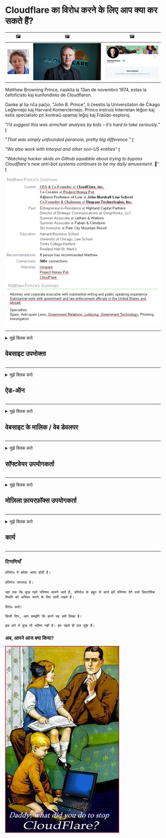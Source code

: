 # Cloudflare का विरोध करने के लिए आप क्या कर सकते हैं?

| 🖼 | 🖼 | 🖼 |
| --- | --- | --- |
| ![](../image/matthew_prince_teen.jpg) | ![](../image/matthew_prince.jpg) | ![](../image/blockedbymatthewprince.jpg) |


Matthew Browning Prince, naskita la 13an de novembro 1974, estas la ĉefoficisto kaj kunfondinto de Cloudflaron.

Danke al lia riĉa paĉjo, "John B. Prince", li ĉeestis la Universitaton de Ĉikago Leĝlernejo kaj Harvard Komerclernejo.
Princo instruis Interretan leĝon kaj estis specialisto pri kontraŭ-spamaj leĝoj kaj Fraŭdo-esploroj.


"*I’d suggest this was armchair analysis by kids – it’s hard to take seriously.*" [t](https://www.theguardian.com/technology/2015/nov/19/cloudflare-accused-by-anonymous-helping-isis)

"*That was simply unfounded paranoia, pretty big difference.*"  [t](https://twitter.com/xxdesmus/status/992757936123359233)

"*We also work with Interpol and other non-US entities*" [t](https://twitter.com/eastdakota/status/1203028504184360960)

"*Watching hacker skids on Github squabble about trying to bypass Cloudflare's new anti-bot systems continues to be my daily amusement.* 🍿" [t](https://twitter.com/eastdakota/status/1273277839102656515)


![](../image/whoismp.jpg)

---


<details>
<summary>मुझे क्लिक करो

## वेबसाइट उपभोक्ता
</summary>


- यदि आपको पसंद आने वाली वेबसाइट Cloudflare का उपयोग कर रही है, तो उन्हें बताएं कि Cloudflare का उपयोग न करें।
  - सोशल मीडिया जैसे फेसबुक, रेडिट, ट्विटर या मैस्टोडन पर कोई फर्क नहीं पड़ता। [अधिनियम हैशटैग की तुलना में जोर से हैं।](https://twitter.com/phyzonloop/status/1274132092490862594)
  - यदि आप स्वयं को उपयोगी बनाना चाहते हैं तो वेबसाइट के मालिक से संपर्क करने का प्रयास करें।

[Cloudflare ने कहा](https://github.com/Eloston/ungoogled-chromium/issues/783):
```
हम अनुशंसा करते हैं कि आप उन विशिष्ट सेवाओं या साइटों के लिए व्यवस्थापकों तक पहुँचें जिन्हें आप अपने अनुभव के साथ जारी करते हैं और साझा करते हैं।
```

[यदि आप इसके लिए नहीं पूछते हैं, तो वेबसाइट के मालिक को यह समस्या कभी नहीं पता होती है।](../PEOPLE.md)

![](../image/liberapay.jpg)

[सफल उदाहरण](https://counterpartytalk.org/t/turn-off-cloudflare-on-counterparty-co-plz/164/5).<br>
आपको कोई समस्या है? [अब अपनी आवाज उठाएं।](https://github.com/maraoz/maraoz.github.io/issues/1) नीचे उदाहरण है।

```
आप सिर्फ कॉर्पोरेट सेंसरशिप और सामूहिक निगरानी में मदद कर रहे हैं।
https://codeberg.org/crimeflare/cloudflare-tor/src/branch/master/README.md
```

```
आपका वेब पेज Cloud -lare के गोपनीयता-दुरुपयोग वाली निजी दीवारों वाले बगीचे में है।
https://codeberg.org/crimeflare/cloudflare-tor/
```

- वेबसाइट की गोपनीयता नीति को पढ़ने के लिए कुछ समय लें।
  - यदि वेबसाइट Cloudflare के पीछे है या वेबसाइट Cloudflare से जुड़ी सेवाओं का उपयोग कर रही है।

यह स्पष्ट करना चाहिए कि "Cloudflare" क्या है, और Cloudflare के साथ अपने डेटा को साझा करने की अनुमति मांगें। ऐसा करने में विफलता के परिणामस्वरूप विश्वास का उल्लंघन होगा और प्रश्न में वेबसाइट से बचा जाना चाहिए।

[एक स्वीकार्य गोपनीयता नीति उदाहरण यहाँ है](https://archive.is/bDlTz) ("Subprocessors" > "Entity Name")

```
मैंने आपकी गोपनीयता नीति पढ़ ली है और मुझे Cloudflare शब्द नहीं मिल रहा है।
यदि आप मेरे डेटा को क्लाउडफ़ेयर को जारी रखना चाहते हैं तो मैं आपके साथ डेटा साझा करने से इनकार करता हूं।
https://codeberg.org/crimeflare/cloudflare-tor/
```

यह गोपनीयता नीति का एक उदाहरण है जिसमें क्लाउडफ्लेयर शब्द नहीं है।
[Liberland Jobs](https://archive.is/daKIr) [privacy policy](https://docsend.com/view/feiwyte):

![](../image/cfwontobey.jpg)

Cloudflare की अपनी गोपनीयता नीति है।
[Cloudflare लोगों को करना पसंद करता है।](https://www.reddit.com/r/GamerGhazi/comments/2s64fe/be_wary_reporting_to_cloudflare/)

यहां वेबसाइट के साइनअप फॉर्म के लिए एक अच्छा उदाहरण है।
AFAIK, जीरो वेबसाइट ऐसा करती है। क्या आप उन पर भरोसा करेंगे?

```
"साइन अप XYZ" पर क्लिक करके, आप हमारी सेवा की शर्तों और गोपनीयता कथन से सहमत होते हैं।
आप Cloudflare के साथ अपने डेटा को साझा करने के लिए भी सहमत हैं और Cloudflare के गोपनीयता कथन से भी सहमत हैं।
यदि Cloudflare आपकी जानकारी को लीक कर देता है या आपको हमारे सर्वर से कनेक्ट नहीं होने देगा, तो यह हमारी गलती नहीं है। [*]

[ साइन अप करें ] [ मैं असहमत हूं ]
```
[*] [PEOPLE.md](../PEOPLE.md)


- उनकी सेवा का उपयोग न करने का प्रयास करें। याद रखें कि आप Cloudflare द्वारा देखे जा रहे हैं।
  - ["I'm in your TLS, sniffin' your passworz"](../image/iminurtls.jpg)

- अन्य वेबसाइट के लिए खोजें। इंटरनेट पर विकल्प और अवसर हैं!

- अपने दोस्तों को दैनिक आधार पर टॉर का उपयोग करने के लिए मनाएं।
  - गुमनामी खुले इंटरनेट का मानक होना चाहिए!
  - [ध्यान दें कि टोर परियोजना इस परियोजना को नापसंद करती है।](../HISTORY.md)

</details>

------

<details>
<summary>मुझे क्लिक करो

## ऐड-ऑन
</summary>

- यदि आपका ब्राउज़र फ़ायरफ़ॉक्स, Tor Browser या Ungoogled Chromium है, तो नीचे दिए गए ऐड-ऑन में से किसी एक का उपयोग करें।
  - यदि आप पहले इसके बारे में अन्य नए ऐड-ऑन पूछना चाहते हैं।


| नाम | डेवलपर | सहयोग | ब्लॉक कर सकते हैं | सूचित कर सकते हैं | Chrome |
| -------- | -------- | -------- | -------- | -------- | -------- |
| [Bloku Cloudflaron MITM-Atakon](../subfiles/about.bcma.md) | #Addon | [ ? ](README.md) | **हाँ**     | **हाँ**     |  **हाँ** |
| [Ĉu ligoj estas vundeblaj al MITM-atako?](../subfiles/about.ismm.md) | #Addon | [ ? ](README.md) | नहीं न     | **हाँ**     |  **हाँ** |
| [Ĉu ĉi tiuj ligoj blokos Tor-uzanton?](../subfiles/about.isat.md) | #Addon | [ ? ](README.md) | नहीं न     | **हाँ**     |  **हाँ** |
| [Block Cloudflare MITM Attack](https://trac.torproject.org/projects/tor/attachment/ticket/24351/block_cloudflare_mitm_attack-1.0.14.1-an%2Bfx.xpi)<br>[**DELETED BY TOR PROJECT**](../HISTORY.md) | nullius | [ ? ](tool/block_cloudflare_mitm_fx), [Link](README.md) | **हाँ**     | **हाँ**     |  नहीं न |
| [TPRB](http://34ahehcli3epmhbu2wbl6kw6zdfl74iyc4vg3ja4xwhhst332z3knkyd.onion/) | Sw | [ ? ](http://34ahehcli3epmhbu2wbl6kw6zdfl74iyc4vg3ja4xwhhst332z3knkyd.onion/) | **हाँ**     | **हाँ**     |  नहीं न |
| [Detect Cloudflare](https://addons.mozilla.org/en-US/firefox/addon/detect-cloudflare/) | Frank Otto | [ ? ](https://github.com/traktofon/cf-detect) | नहीं न     | **हाँ**     |  नहीं न |
| [True Sight](https://addons.mozilla.org/en-US/firefox/addon/detect-cloudflare-plus/) | claustromaniac | [ ? ](https://github.com/claustromaniac/detect-cloudflare-plus) | नहीं न     | **हाँ**     |  नहीं न |
| [Which Cloudflare datacenter am I visiting?](https://addons.mozilla.org/en-US/firefox/addon/cf-pop/) | 依云 | [ ? ](https://github.com/lilydjwg/cf-pop) | नहीं न     | **हाँ**     |  नहीं न |


- "Decentraleyes" "CDNJS (Cloudflare)" से कनेक्शन रोक सकता है।
  - यह नेटवर्क तक पहुंचने के बहुत सारे अनुरोधों को रोकता है, और साइटों को टूटने से बचाने के लिए स्थानीय फ़ाइलों का कार्य करता है।
  - डेवलपर ने जवाब दिया: "[very concerning indeed](https://github.com/Synzvato/decentraleyes/issues/236#issuecomment-352049501)", "[widespread usage severely centralizes the web](https://github.com/Synzvato/decentraleyes/issues/251#issuecomment-366752049)"

- [आप अपने प्रमाणपत्र प्राधिकरण (CA) से Cloudflare प्रमाणपत्र को हटा या अविश्वास भी कर सकते हैं।](https://www.ssl.com/how-to/remove-root-certificate-firefox/)

</details>

------

<details>
<summary>मुझे क्लिक करो

## वेबसाइट के मालिक / वेब डेवलपर
</summary>


![](../image/word_cloudflarefree.jpg)

- Cloudflare solution, Period का प्रयोग न करें।
  - आप इससे बेहतर कर सकते हैं, है ना? [क्लाउडफ़ेयर सब्सक्रिप्शन, प्लान, डोमेन या अकाउंट को हटाने का तरीका यहां बताया गया है।](https://support.cloudflare.com/hc/en-us/articles/200167776-Removing-subscriptions-plans-domains-or-accounts)

| 🖼 | 🖼 |
| --- | --- |
| ![](../image/htmlalertcloudflare.jpg) | ![](../image/htmlalertcloudflare2.jpg) |

- अधिक ग्राहक चाहते हैं? आपको पता है कि क्या करना है। संकेत "ऊपर की रेखा" है।
  - [नमस्कार, आपने लिखा "हम आपकी निजता को गंभीरता से लेते हैं"](https://it.slashdot.org/story/19/02/19/0033255/stop-saying-we-take-your-privacy-and-security-seriously) आप टो या वीपीएन को क्यों रोक रहे हैं? [और आप अस्थायी ईमेल क्यों रोक रहे हैं?](http://nomdjgwjvyvlvmkolbyp3rocn2ld7fnlidlt2jjyotn3qqsvzs2gmuyd.onion/mail/)

![](../image/anonexist.jpg)

- Cloudflare का उपयोग करने से आउटेज की संभावना बढ़ जाएगी। यदि आपका सर्वर डाउन है या क्लाउडफ्लेयर डाउन है तो आगंतुक आपकी वेबसाइट तक नहीं पहुंच सकते हैं।
  - [क्या आपने वास्तव में सोचा था कि क्लाउडफेयर कभी नीचे नहीं जाएगा?](https://www.ibtimes.com/cloudflare-down-not-working-sites-producing-504-gateway-timeout-errors-2618008) [Another](https://twitter.com/Jedduff/status/1097875615997399040) [sample](https://twitter.com/search?f=tweets&vertical=default&q=Cloudflare%20is%20having%20problems). [Need more](../PEOPLE.md)?

![](../image/cloudflareinternalerror.jpg)

- अपने "API सेवा", "सॉफ़्टवेयर अपडेट सर्वर" या "RSS फ़ीड" को प्रॉक्सी करने के लिए Cloudflare का उपयोग करना आपके ग्राहक को नुकसान पहुंचाएगा। एक ग्राहक ने आपको कॉल किया और कहा "मैं अब आपके एपीआई का उपयोग नहीं कर सकता", और आपको पता नहीं है कि क्या चल रहा है। Cloudflare आपके ग्राहक को चुपचाप ब्लॉक कर सकता है। क्या आपको लगता है कि यह ठीक है?
  - कई RSS रीडर क्लाइंट और RSS रीडर ऑनलाइन सेवा हैं। यदि आप लोगों को सदस्यता लेने की अनुमति नहीं दे रहे हैं तो आप RSS फ़ीड क्यों प्रकाशित कर रहे हैं?

![](../image/rssfeedovercf.jpg)

- क्या आपको HTTPS सर्टिफिकेट चाहिए? "लेट्स एनक्रिप्ट" का उपयोग करें या बस इसे सीए कंपनी से खरीदें।

- क्या आपको DNS सर्वर की आवश्यकता है? अपना स्वयं का सर्वर सेट नहीं कर सकते? उनके बारे में कैसे?: [Hurricane Electric Free DNS](https://dns.he.net/), [Dyn.com](https://dyn.com/dns/), [1984 Hosting](https://www.1984hosting.com/), [Afraid.Org (यदि आप TOR का उपयोग करते हैं तो अपने खाते को हटा दें)](https://freedns.afraid.org/)

- होस्टिंग सेवा के लिए खोज रहे हैं? केवल मुफ्त? उनके बारे में कैसे?: [Onion Service](http://vww6ybal4bd7szmgncyruucpgfkqahzddi37ktceo3ah7ngmcopnpyyd.onion/en/security/network-security/tor/onionservices-best-practices), [Free Web Hosting Area](https://freewha.com/), [Autistici/Inventati Web Site Hosting](https://www.autinv5q6en4gpf4.onion/services/website), [Github Pages](https://pages.github.com/), [Surge](https://surge.sh/)
  - [Cloudflare के लिए विकल्प](../subfiles/cloudflare-alternatives.md)

- क्या आप "cloudflare-ipfs.com" का उपयोग कर रहे हैं? [क्या आप जानते हैं कि Cloudflare IPFS खराब है?](../PEOPLE.md)

- अपने सर्वर पर OWASP और Fail2Ban जैसे वेब एप्लिकेशन फ़ायरवॉल स्थापित करें और इसे ठीक से कॉन्फ़िगर करें।
  - तोर को रोकना कोई हल नहीं है। केवल छोटे बुरे उपयोगकर्ताओं के लिए सभी को दंडित न करें।

- अपनी वेबसाइट तक पहुँचने से "Cloudflare Warp" उपयोगकर्ताओं को रीडायरेक्ट या ब्लॉक करें। और यदि आप कर सकते हैं तो एक कारण प्रदान करें।

> आईपी ​​सूची: "[Cloudflare की वर्तमान IP श्रेणियाँ हैं](cloudflare_inc/)"

> A: बस उन्हें ब्लॉक करें

```
server {
...
deny 173.245.48.0/20;
deny 103.21.244.0/22;
deny 103.22.200.0/22;
deny 103.31.4.0/22;
deny 141.101.64.0/18;
deny 108.162.192.0/18;
deny 190.93.240.0/20;
deny 188.114.96.0/20;
deny 197.234.240.0/22;
deny 198.41.128.0/17;
deny 162.158.0.0/15;
deny 104.16.0.0/12;
deny 172.64.0.0/13;
deny 131.0.72.0/22;
deny 2400:cb00::/32;
deny 2606:4700::/32;
deny 2803:f800::/32;
deny 2405:b500::/32;
deny 2405:8100::/32;
deny 2a06:98c0::/29;
deny 2c0f:f248::/32;
...
}
```

> B: चेतावनी पृष्ठ पर पुनर्निर्देशित करें

```
http {
...
geo $iscf {
default 0;
173.245.48.0/20 1;
103.21.244.0/22 1;
103.22.200.0/22 1;
103.31.4.0/22 1;
141.101.64.0/18 1;
108.162.192.0/18 1;
190.93.240.0/20 1;
188.114.96.0/20 1;
197.234.240.0/22 1;
198.41.128.0/17 1;
162.158.0.0/15 1;
104.16.0.0/12 1;
172.64.0.0/13 1;
131.0.72.0/22 1;
2400:cb00::/32 1;
2606:4700::/32 1;
2803:f800::/32 1;
2405:b500::/32 1;
2405:8100::/32 1;
2a06:98c0::/29 1;
2c0f:f248::/32 1;
}
...
}

server {
...
if ($iscf) {rewrite ^ https://example.com/cfwsorry.php;}
...
}

<?php
header('HTTP/1.1 406 Not Acceptable');
echo <<<CLOUDFLARED
Thank you for visiting ourwebsite.com!<br />
We are sorry, but we can't serve you because your connection is being intercepted by Cloudflare.<br />
Please read https://codeberg.org/crimeflare/cloudflare-tor for more information.<br />
CLOUDFLARED;
die();
```

- यदि आप स्वतंत्रता में विश्वास करते हैं और अनाम उपयोगकर्ताओं का स्वागत करते हैं तो Tor Onion Service या I2P insite सेट करें।

- अन्य Clearnet / Tor दोहरी वेबसाइट ऑपरेटरों से सलाह के लिए पूछें और अनाम दोस्त बनाएं!

</details>

------

<details>
<summary>मुझे क्लिक करो

## सॉफ्टवेयर उपयोगकर्ता
</summary>


- Discord CloudFlare का उपयोग कर रहा है। विकल्प? हम अनुशंसा करते हैं [**Briar** (Android)](https://f-droid.org/en/packages/org.briarproject.briar.android/), [Ricochet (PC)](https://ricochet.im/), [Tox + Tor (Android/PC)](https://tox.chat/download.html)
  - Briar में Tor daemon शामिल है ताकि आपको Orbot इंस्टॉल न करना पड़े।
  - Qwtch Developers, Open Privacy, बिना किसी सूचना के अपनी git सर्विस से स्टॉप_क्लाउडफेलर प्रोजेक्ट को डिलीट कर दिया।

- यदि आप डेबियन जीएनयू / लिनक्स, या किसी भी व्युत्पन्न का उपयोग करते हैं, तो सदस्यता लें: [bug #831835](https://bugs.debian.org/cgi-bin/bugreport.cgi?bug=831835). और यदि आप कर सकते हैं, तो पैच को सत्यापित करने में मदद करें, और अनुचर को सही निष्कर्ष पर आने में मदद करें कि क्या इसे स्वीकार किया जाना चाहिए।

- हमेशा इन ब्राउज़रों की सिफारिश करें।

| नाम | डेवलपर | सहयोग | टिप्पणी |
| -------- | -------- | -------- | -------- |
| [Ungoogled-Chromium](https://ungoogled-software.github.io/ungoogled-chromium-binaries/) | Eloston | [ ? ](https://github.com/Eloston/ungoogled-chromium) | PC (Win, Mac, Linux)  _!Tor_ |
| [Bromite](https://www.bromite.org/fdroid) | Bromite | [ ? ](https://github.com/bromite/bromite/issues) | Android  _!Tor_ |
| [Tor Browser](https://www.torproject.org/download/) | Tor Project | [ ? ](https://support.torproject.org/) | PC (Win, Mac, Linux)  _Tor_|
| [Tor Browser Android](https://www.torproject.org/download/) | Tor Project | [ ? ](https://support.torproject.org/) | Android  _Tor_|
| [Onion Browser](https://itunes.apple.com/us/app/onion-browser/id519296448?mt=8) | Mike Tigas | [ ? ](https://github.com/OnionBrowser/OnionBrowser/issues) | Apple iOS  _Tor_|
| [GNU/Icecat](https://www.gnu.org/software/gnuzilla/) | GNU | [ ? ](https://www.gnu.org/software/gnuzilla/) | PC (Linux) |
| [IceCatMobile](https://f-droid.org/en/packages/org.gnu.icecat/) | GNU | [ ? ](https://lists.gnu.org/mailman/listinfo/bug-gnuzilla) | Android |
| [Iridium Browser](https://iridiumbrowser.de/about/) | Iridium | [ ? ](https://github.com/iridium-browser/iridium-browser/) | PC (Win, Mac, Linux, OpenBSD) |


अन्य सॉफ्टवेयर की गोपनीयता अपूर्ण है। इसका मतलब यह नहीं है कि टोर ब्राउज़र "परफेक्ट" है।
इंटरनेट और तकनीक पर न तो 100% सुरक्षित है और न ही 100% निजी।

- Tor का उपयोग नहीं करना चाहते हैं? आप टॉर डेमन के साथ किसी भी ब्राउज़र का उपयोग कर सकते हैं।
  - [ध्यान दें कि टोर परियोजना को यह पसंद नहीं है।](https://support.torproject.org/tbb/tbb-9/) यदि आप ऐसा करने में सक्षम हैं तो Tor Browser का उपयोग करें।
- [टोर के साथ क्रोमियम का उपयोग कैसे करें](../subfiles/chromium_tor.md)


आइए अन्य सॉफ़्टवेयर की गोपनीयता के बारे में बात करते हैं।

- [यदि आपको वास्तव में फ़ायरफ़ॉक्स का उपयोग करने की आवश्यकता है, तो "फ़ायरफ़ॉक्स ईएसआर" चुनें।](https://www.mozilla.org/en-US/firefox/organizations/)
  - [फ़ायरफ़ॉक्स - स्पायवेयर वॉचडॉग](https://spyware.neocities.org/articles/firefox.html)
  - [फ़ायरफ़ॉक्स मुक्त भाषण को अस्वीकार करता है, मुफ्त भाषण को प्रतिबंधित करता है](https://web.archive.org/web/20200423010026/https://reclaimthenet.org/firefox-rejects-free-speech-bans-free-speech-commenting-plugin-dissenter-from-its-extensions-gallery/)
  - ["100+ डाउनवोट। ऐसा लगता है कि किसी सॉफ्टवेयर कंपनी को स्टिक करने के लिए कहना ... सॉफ्टवेयर इन दिनों बहुत ज्यादा है।"](https://old.reddit.com/r/firefox/comments/gutdiw/weve_got_work_to_do_the_mozilla_blog/fslbbb6/)
  - [उह, फ़ायरफ़ॉक्स मुझे अपने यूआरएल बार में प्रायोजित लिंक क्यों दिखा रहा है?](https://www.reddit.com/r/firefox/comments/jybx2w/uh_why_is_firefox_showing_me_sponsored_links_in/)
  - [मोज़िला - डेविल इंकारनेट](https://digdeeper.neocities.org/ghost/mozilla.html)

- [याद रखें, मोज़िला क्लाउडफ़ेयर सेवा का उपयोग कर रहा है।](https://www.robtex.com/dns-lookup/www.mozilla.org) [वे अपने उत्पाद पर Cloudflare की DNS सेवा का भी उपयोग कर रहे हैं।](https://www.theregister.co.uk/2018/03/21/mozilla_testing_dns_encryption/)

- [मोज़िला ने आधिकारिक रूप से इस टिकट को अस्वीकार कर दिया।](https://bugzilla.mozilla.org/show_bug.cgi?id=1426618)

- [फ़ायरफ़ॉक्स फोकस एक मजाक है।](https://github.com/mozilla-mobile/focus-android/issues/1743) [उन्होंने टेलीमेट्री को बंद करने का वादा किया था लेकिन उन्होंने इसे बदल दिया।](https://github.com/mozilla-mobile/focus-android/issues/4210)

- [PaleMoon / बेसिलिस्क डेवलपर Cloudflare को प्यार करता है।](https://github.com/mozilla-mobile/focus-android/issues/1743#issuecomment-345993097)
  - [पेल मून के आर्काइव सर्वर ने हैक किया और 18 महीनों के लिए मैलवेयर फैलाया](https://www.reddit.com/r/privacytoolsIO/comments/cc808y/pale_moons_archive_server_hacked_and_spread/)
  - वह टोर यूजर्स से नफरत भी करता है - "[इसे तोर के प्रति शत्रुतापूर्ण होने दो। मुझे लगता है कि अधिकांश साइटों को टॉर की ओर शत्रुतापूर्ण होना चाहिए जो इसके अत्यधिक उच्च दुरुपयोग कारक को देखते हैं।](https://github.com/yacy/yacy_search_server/issues/314#issuecomment-565932097)"

- [वॉटरस्क्रीन में गंभीर "फोन होम" समस्या है](https://spyware.neocities.org/articles/waterfox.html)

- [Google Chrome एक स्पाइवेयर है।](https://www.gnu.org/proprietary/malware-google.en.html)
  - [Google आपकी गतिविधि को प्रोफ़ाइल करता है।](https://spyware.neocities.org/articles/chrome.html)

- [SRWare आयरन बहुत सारे फोन को घरेलू कनेक्शन बनाता है।](https://spyware.neocities.org/articles/iron.html) यह Google डोमेन से भी जुड़ता है।

- [बहादुर ब्राउज़र फेसबुक / ट्विटर ट्रैकर।](https://www.bleepingcomputer.com/news/security/facebook-twitter-trackers-whitelisted-by-brave-browser/)
  - [यहाँ अधिक समस्या है।](https://spyware.neocities.org/articles/brave.html)
  - [बायनेन्स सहबद्ध आईडी](https://twitter.com/cryptonator1337/status/1269594587716374528)

- [माइक्रोसॉफ्ट एज फेसबुक को उपयोगकर्ताओं के बैक के पीछे फ्लैश कोड चलाने की सुविधा देता है।](https://www.zdnet.com/article/microsoft-edge-lets-facebook-run-flash-code-behind-users-backs/)

- [Vivaldi आपकी निजता का सम्मान नहीं करता है।](https://spyware.neocities.org/articles/vivaldi.html)

- [ओपेरा स्पाइवेयर स्तर: अत्यधिक उच्च](https://spyware.neocities.org/articles/opera.html)

- Apple iOS: [आपको मुख्य रूप से मैलवेयर होने के कारण iOS का उपयोग बिल्कुल नहीं करना चाहिए।](https://www.gnu.org/proprietary/malware-apple.html)

इसलिए हम केवल तालिका के ऊपर सलाह देते हैं। और कुछ नहीं।

</details>

------

<details>
<summary>मुझे क्लिक करो

## मोज़िला फ़ायरफ़ॉक्स उपयोगकर्ता
</summary>


- "फ़ायरफ़ॉक्स नाइटली" ऑप्ट-आउट विधि के बिना मोज़िला सर्वरों को डिबग-स्तरीय जानकारी भेजेगा।
  - [मोज़िला सर्वर क्लाउडफ़ेयर हैं](https://www.digwebinterface.com/?hostnames=www.mozilla.org%0D%0Amozilla.cloudflare-dns.com&type=&ns=resolver&useresolver=8.8.4.4&nameservers=)

- मोज़िला सर्वर से कनेक्ट करने के लिए फ़ायरफ़ॉक्स को प्रतिबंधित करना संभव है।
  - [मोज़िला की नीति-टेम्पलेट मार्गदर्शिका](https://github.com/mozilla/policy-templates/blob/master/README.md)
  - ध्यान रखें कि यह चाल बाद के संस्करण में काम करना बंद कर सकती है क्योंकि मोज़िला खुद को श्वेतसूची में पसंद करता है।
  - उन्हें पूरी तरह से अवरुद्ध करने के लिए फ़ायरवॉल और डीएनएस फ़िल्टर का उपयोग करें।

"`/distribution/policies.json`"

>     "WebsiteFilter": {
> 		"Block": [
> 		"*://*.mozilla.com/*",
> 		"*://*.mozilla.net/*",
> 		"*://*.mozilla.org/*",
> 		"*://webcompat.com/*",
> 		"*://*.firefox.com/*",
> 		"*://*.thunderbird.net/*",
> 		"*://*.cloudflare.com/*"
> 		]
>     },


- ~~मोज़िला के ट्रैकर पर एक बग की रिपोर्ट करें, उन्हें क्लाउडफ़ेयर का उपयोग न करने के लिए कहें।~~ Bugzilla पर एक बग रिपोर्ट थी। कई लोगों ने अपनी चिंता पोस्ट की थी, हालांकि बग को 2018 में व्यवस्थापक द्वारा छिपा दिया गया था।

- आप DoH को फ़ायरफ़ॉक्स में अक्षम कर सकते हैं।
  - [फ़ायरफ़ॉक्स के डिफ़ॉल्ट डीएनएस प्रदाता को बदलें](../subfiles/change-firefox-dns.md)

![](../image/firefoxdns.jpg)

- [यदि आप गैर-आईएसपी DNS का उपयोग करना चाहते हैं, तो OpenNIC Tier2 DNS सेवा या किसी भी गैर-क्लाउडफ़ेयर DNS सेवाओं का उपयोग करने पर विचार करें।](https://wiki.opennic.org/start)
![](../image/opennic.jpg)
  - DNS के साथ Cloudflare को ब्लॉक करें। [Crimeflare DNS](https://dns.crimeflare.eu.org/)

- आप टॉर को DNS रिज़ॉल्वर के रूप में उपयोग कर सकते हैं। [यदि आप टो विशेषज्ञ नहीं हैं, तो यहां सवाल पूछें।](https://tor.stackexchange.com/)

> **कैसे?**
> 1. टोर डाउनलोड करें और इसे अपने कंप्यूटर पर स्थापित करें।
> 2. इस लाइन को "torrc" फाइल में जोड़ें।
> DNSPort 127.0.0.1:53
> 3. टॉर को फिर से शुरू करें।
> 4. अपने कंप्यूटर के DNS सर्वर को "127.0.0.1" पर सेट करें।

</details>

------

<details>
<summary>मुझे क्लिक करो

## कार्य
</summary>


- क्लाउडफ्लेयर के खतरों के बारे में दूसरों को बताएं।

- [इस भंडार को बेहतर बनाने में मदद करें।](https://codeberg.org/crimeflare/cloudflare-tor).
  - दोनों सूचियों, इसके खिलाफ तर्क और विवरण।

- [दस्तावेज़ और बहुत सार्वजनिक करें जहाँ चीजें Cloudflare (और इसी तरह की कंपनियों) के साथ गलत हो जाती हैं, जब आप ऐसा करते हैं तो इस भंडार का उल्लेख करना सुनिश्चित करते हैं](https://codeberg.org/crimeflare/cloudflare-tor) :)

- डिफ़ॉल्ट रूप से टोर का उपयोग करने वाले अधिक लोग प्राप्त करें ताकि वे दुनिया के विभिन्न हिस्सों के परिप्रेक्ष्य से वेब का अनुभव कर सकें।

- सोशल मीडिया और मीटस्पेस में समूह शुरू करें, जो दुनिया को क्लाउडफेयर से मुक्त करने के लिए समर्पित है।

- जहां उपयुक्त हो, इस रिपॉजिटरी पर इन समूहों से लिंक करें - यह समूहों के रूप में एक साथ काम करने के समन्वय के लिए एक जगह हो सकती है।

- [एक कॉप शुरू करें जो क्लाउडफ़ेयर को एक सार्थक गैर कॉर्पोरेट विकल्प प्रदान कर सके।](../subfiles/cloudflare-alternatives.md)

- हमें कम से कम Cloudflare के खिलाफ कई स्तरित रक्षा प्रदान करने में मदद करने के लिए किसी भी विकल्प के बारे में बताएं।

- यदि आप क्लाउडफ़ेयर ग्राहक हैं, तो अपनी गोपनीयता सेटिंग सेट करें, और उनका उल्लंघन करने के लिए प्रतीक्षा करें।
  - [फिर उन्हें एंटी-स्पैम / प्राइवेसी उल्लंघन के आरोपों के तहत लाएं।](https://twitter.com/thexpaw/status/1108424723233419264)

- यदि आप संयुक्त राज्य अमेरिका में हैं और विचाराधीन वेबसाइट एक बैंक या एक एकाउंटेंट है, तो ग्राम-लीच-ब्लेली अधिनियम, या अमेरिकियों के साथ कानूनी दबाव लाने की कोशिश करें और डिसएबिलिटी अधिनियम के साथ रिपोर्ट करें और हमें रिपोर्ट करें कि आप कितने दूर हैं ।

- यदि वेबसाइट एक सरकारी साइट है, तो अमेरिकी संविधान के 1 संशोधन के तहत कानूनी दबाव लाने का प्रयास करें।

- यदि आप ईयू नागरिक हैं, तो जनरल डेटा प्रोटेक्शन रेगुलेशन के तहत अपनी व्यक्तिगत जानकारी भेजने के लिए वेबसाइट से संपर्क करें। यदि वे आपको अपनी जानकारी देने से इनकार करते हैं, तो यह कानून का उल्लंघन है।

- उन कंपनियों के लिए जो अपनी वेबसाइट पर सेवा प्रदान करने का दावा करती हैं, उन्हें उपभोक्ता संरक्षण संगठनों और बीबीबी को "झूठे विज्ञापन" के रूप में रिपोर्ट करने का प्रयास करती हैं। Cloudflare वेबसाइट Cloudflare सर्वर द्वारा दी जाती हैं।

- [आईटीयू ने यूएस के संदर्भ में सुझाव दिया कि क्लाउडफ्लेयर को बहुत बड़ी शुरुआत मिल रही है कि एंटीट्रस्ट कानून को उन पर लाया जा सकता है।](https://www.itu.int/en/ITU-T/Workshops-and-Seminars/20181218/Documents/Geoff_Huston_Presentation.pdf)

- यह अनुमान योग्य है कि GNU GPL संस्करण 4 में ऐसी सेवा के पीछे स्रोत कोड को संग्रहीत करने के लिए एक प्रावधान शामिल हो सकता है, जिसके लिए सभी GPLv4 और बाद के कार्यक्रमों की आवश्यकता होती है, जो कम से कम स्रोत कोड एक माध्यम से सुलभ होता है जो Tor उपयोगकर्ताओं के साथ भेदभाव नहीं करता है।

</details>

------

### टिप्पणियाँ

```
प्रतिरोध में हमेशा आशा होती है।

प्रतिरोध उपजाऊ है।

यहां तक ​​कि कुछ गहरे परिणाम सामने आते हैं, प्रतिरोध के बहुत से कार्य हमें परिणाम देने वाले डिस्टोपिक स्थिति को अस्थिर करने के लिए जारी रखते हैं।

विरोध करो!
```

```
किसी दिन, आप समझेंगे कि हमने यह क्यों लिखा है।
```

```
इस बारे में कुछ भी भविष्य नहीं है। हम पहले ही हार चुके हैं।
```

### अब, आपने आज क्या किया?


![](../image/stopcf.jpg)
